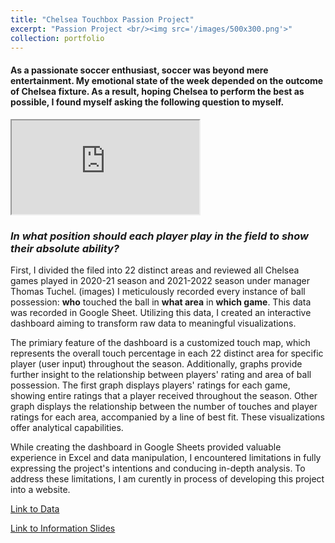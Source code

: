```yaml
---
title: "Chelsea Touchbox Passion Project"
excerpt: "Passion Project <br/><img src='/images/500x300.png'>"
collection: portfolio
---
```


#### As a passionate soccer enthusiast, soccer was beyond mere entertainment. My emotional state of the week depended on the outcome of Chelsea fixture. As a result, hoping Chelsea to perform the best as possible, I found myself asking the following question to myself. 

<iframe src="https://docs.google.com/spreadsheets/d/e/2PACX-1vQhqmZ6uv5bDf7TfiPXQURDsazJg_2p8rVWPhjCi_6UflF0QKVu4wgkLAxzZ82iHcBhi0M_i3GBfhct/pubhtml?gid=600968433&amp;single=true&amp;widget=true&amp;headers=false"></iframe>

### _In what position should each player play in the field to show their absolute ability?_


First, I divided the filed into 22 distinct areas and reviewed all Chelsea games played in 2020-21 season and 2021-2022 season under manager Thomas Tuchel. (images) I meticulously recorded every instance of ball possession: **who** touched the ball in **what area** in **which game**. This data was recorded in Google Sheet. Utilizing this data, I created an interactive dashboard aiming to transform raw data to meaningful visualizations. 

The primiary feature of the dashboard is a customized touch map, which represents the overall touch percentage in each 22 distinct area for specific player (user input) throughout the season. Additionally, graphs provide further insight to the relationship between players' rating and area of ball possession. The first graph displays players' ratings for each game, showing entire ratings that a player received throughout the season. Other graph displays the relationship between the number of touches and player ratings for each area, accompanied by a line of best fit. These visualizations offer analytical capabilities. 

While creating the dashboard in Google Sheets provided valuable experience in Excel and data manipulation, I encountered limitations in fully expressing the project's intentions and conducing in-depth analysis. To address these limitations, I am curently in process of developing this project into a website. 

[Link to Data](https://docs.google.com/spreadsheets/d/1AFQxzJixnjGqbNqRooUGeZjIhP8EUNsEAoV_6amJCNw/edit#gid=600968433)

[Link to Information Slides](https://docs.google.com/presentation/d/1Kkw5QTpVVVZaGhDYjlJIj5dSYMSfdG_ng40hcS41ar0/edit#slide=id.p)